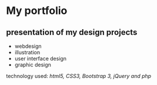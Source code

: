 # My portfolio

## presentation of my design projects
* webdesign
* illustration
* user interface design
* graphic design


technology used: *html5, CSS3, Bootstrap 3, jQuery and php*